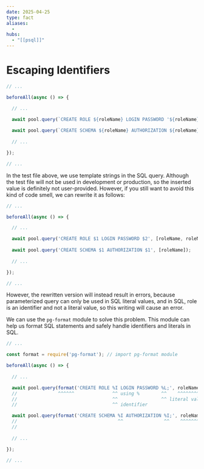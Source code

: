 ```yaml
---
date: 2025-04-25
type: fact
aliases:
  -
hubs:
  - "[[psql]]"
---
```


# Escaping Identifiers

```js
// ...

beforeAll(async () => {

  // ...

  await pool.query(`CREATE ROLE ${roleName} LOGIN PASSWORD '${roleName}'`);
  
  await pool.query(`CREATE SCHEMA ${roleName} AUTHORIZATION ${roleName}`);
  
  // ...

});

// ...

```

In the test file above, we use template strings in the SQL query. Although the test file will not be used in development or production, so the inserted value is definitely not user-provided. However, if you still want to avoid this kind of code smell, we can rewrite it as follows:

```js
// ...

beforeAll(async () => {

  // ...

  await pool.query('CREATE ROLE $1 LOGIN PASSWORD $2', [roleName, roleName]);
  
  await pool.query('CREATE SCHEMA $1 AUTHORIZATION $1', [roleName]);
  
  // ...

});

// ...

```

However, the rewritten version will instead result in errors, because parameterized query can only be used in SQL literal values, and in SQL, role is an identifier and not a literal value, so this writing will cause an error.

We can use the `pg-format` module to solve this problem. This module can help us format SQL statements and safely handle identifiers and literals in SQL.

```js
// ...

const format = require('pg-format'); // import pg-format module

beforeAll(async () => {
  
  // ...

  await pool.query(format('CREATE ROLE %I LOGIN PASSWORD %L;', roleName, roleName));
  //               ^^^^^^              ^^ using %        ^^    ^^^^^^^^^^^^^^^^^^ not array
  //                                   ^^                ^^ literal value
  //                                   ^^ identifier

  await pool.query(format('CREATE SCHEMA %I AUTHORIZATION %I;', roleName, roleName));
  //                                     ^^               ^^    ^^^^^^^^^^^^^^^^^^ although two placeholders are the same $I
  //                                                                               we still need to pass them separately instead one
  
  // ...

});

// ...

```
